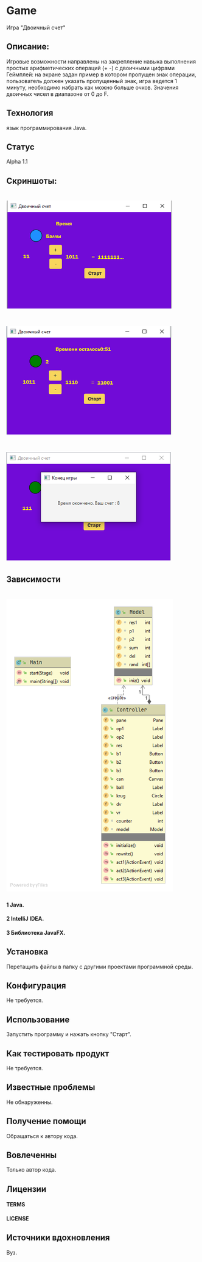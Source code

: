 # Game
Игра "Двоичный счет"
## Описание:
Игровые возможности направлены на закрепление навыка выполнения простых арифметических операций (+ -) с двоичными цифрами
Геймплей: на экране задан пример в котором пропущен знак операции, пользователь должен указать пропущенный знак, игра ведется 1 минуту, необходимо набрать как можно больше очков.
Значения двоичных чисел в диапазоне от 0 до F.
## Технология
язык программирования Java.
## Статус
Alpha 1.1
## Скриншоты:
# ![игра.png](https://github.com/Lyana2021/Game/blob/main/%D0%B8%D0%B3%D1%80%D0%B0.png)
# ![игра2.png](https://github.com/Lyana2021/Game/blob/main/%D0%B8%D0%B3%D1%80%D0%B02.png)
# ![игра23.png](https://github.com/Lyana2021/Game/blob/main/%D0%B8%D0%B3%D1%80%D0%B023.png)

## Зависимости
# ![Package sample game.png](https://github.com/Lyana2021/Game/blob/main/Package%20sample%20game.png)
#### 1 Java.
#### 2 IntelliJ IDEA.
#### 3 Библиотека JavaFX.
## Установка
Перетащить файлы в папку с другими проектами программной среды.
## Конфигурация
Не требуется.
## Использование
Запустить программу и нажать кнопку "Старт".
## Как тестировать продукт
Не требуется.
## Известные проблемы
Не обнаруженны.
## Получение помощи
Обращаться к автору кода.
## Вовлеченны
Только автор кода.
## Лицензии
#### TERMS
#### LICENSE
## Источники вдохновления
Вуз.
